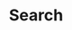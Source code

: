 ---
title: Search
layout: search
permalink: /search/
author_profile: true
sidebar: 
    nav: "docs"
---